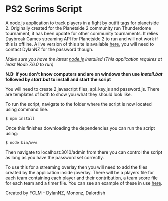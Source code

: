 # PS2 Scrims Script

A node.js application to track players in a fight by outfit tags for planetside 2. Originally created for the Planetside 2 community run Thunderdome tournament, it has been update for other community tournaments. It relies Daybreak Games streaming API for Planetside 2 to run and will not work if this is offline.
A live version of this site is available [here](https://scrim.dylannz.com), you will need to contact DylanNZ for the password though.


_Make sure you have the latest [node.js](https://nodejs.org/en/) installed (This application requires at least Node 7.6.0 to run)_

**N.B: If you don't know computers and are on windows then use _install.bat_ followed by _start.bat_ to install and start the script**

You will need to create 2 javascript files, api_key.js and password.js. 
There are templates of both to show you what they should look like.

To run the script, navigate to the folder where the script is now located using command line.

```sh
$ npm install
```

Once this finishes downloading the dependencies you can run the script using:

```sh
$ node bin/www
```

Then navigate to localhost:3010/admin from there you can control the script as long as you have the password set correctly.

To use this for a streaming overlay then you will need to add the files created by the application inside /overlay. There will be a players file for each team containing each player and their contribution, a team score file for each team and a timer file. You can see an example of these in use [here](https://www.youtube.com/channel/UChjGpOwf8dyJig1_aVRBRoA).

Created by FCLM - DylanNZ, Mononz, Dalordish

